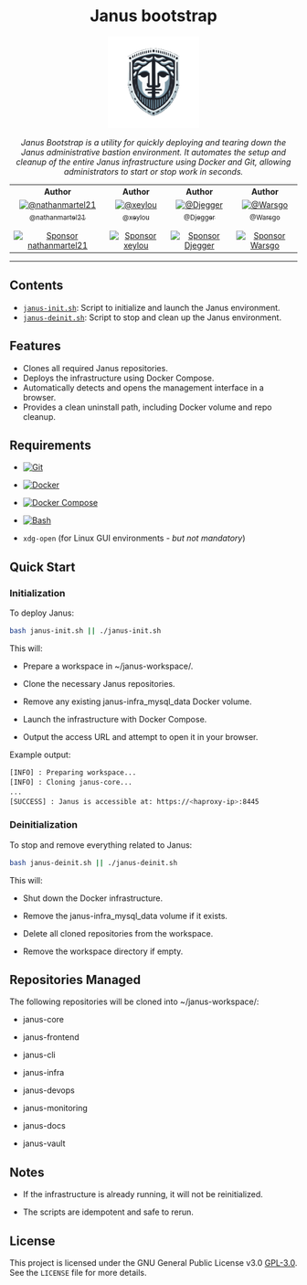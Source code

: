<a id="readme-top"></a> 

<h1><center>Janus bootstrap</center></h1>

<div align="center">
  <a href="https://github.com/janus-bastion">
    <img src="https://github.com/janus-bastion/janus-frontend/blob/main/janus-website/janus-logo.png" alt="Janus Bastion Logo" width="160" height="160" />
  </a>

  <p><em>Janus Bootstrap is a utility for quickly deploying and tearing down the Janus administrative bastion environment. It automates the setup and cleanup of the entire Janus infrastructure using Docker and Git, allowing administrators to start or stop work in seconds.
</em></p>

  <table align="center">
    <tr>
      <th>Author</th>
      <th>Author</th>
      <th>Author</th>
      <th>Author</th>
    </tr>
    <tr>
      <td align="center">
        <a href="https://github.com/nathanmartel21">
          <img src="https://github.com/nathanmartel21.png?size=115" width="115" alt="@nathanmartel21" /><br />
          <sub>@nathanmartel21</sub>
        </a>
        <br /><br />
        <a href="https://github.com/sponsors/nathanmartel21">
          <img src="https://img.shields.io/badge/sponsor-30363D?style=for-the-badge&logo=GitHub-Sponsors&logoColor=white" alt="Sponsor nathanmartel21" />
        </a>
      </td>
      <td align="center">
        <a href="https://github.com/xeylou">
          <img src="https://github.com/xeylou.png?size=115" width="115" alt="@xeylou" /><br />
          <sub>@xeylou</sub>
        </a>
        <br /><br />
        <a href="https://github.com/sponsors/xeylou">
          <img src="https://img.shields.io/badge/sponsor-30363D?style=for-the-badge&logo=GitHub-Sponsors&logoColor=white" alt="Sponsor xeylou" />
        </a>
      </td>
      <td align="center">
        <a href="https://github.com/Djegger">
          <img src="https://github.com/Djegger.png?size=115" width="115" alt="@Djegger" /><br />
          <sub>@Djegger</sub>
        </a>
        <br /><br />
        <a href="https://github.com/sponsors/Djegger">
          <img src="https://img.shields.io/badge/sponsor-30363D?style=for-the-badge&logo=GitHub-Sponsors&logoColor=white" alt="Sponsor Djegger" />
        </a>
      </td>
      <td align="center">
        <a href="https://github.com/Warsgo">
          <img src="https://github.com/Warsgo.png?size=115" width="115" alt="@Warsgo" /><br />
          <sub>@Warsgo</sub>
        </a>
        <br /><br />
        <a href="https://github.com/sponsors/Warsgo">
          <img src="https://img.shields.io/badge/sponsor-30363D?style=for-the-badge&logo=GitHub-Sponsors&logoColor=white" alt="Sponsor Warsgo" />
        </a>
      </td>
    </tr>
  </table>
</div>

---

## Contents

- [`janus-init.sh`](./janus-init.sh): Script to initialize and launch the Janus environment.
- [`janus-deinit.sh`](./janus-deinit.sh): Script to stop and clean up the Janus environment.

## Features

- Clones all required Janus repositories.
- Deploys the infrastructure using Docker Compose.
- Automatically detects and opens the management interface in a browser.
- Provides a clean uninstall path, including Docker volume and repo cleanup.

## Requirements

- [![Git](https://img.shields.io/badge/GIT-E44C30?style=for-the-badge&logo=git&logoColor=white)](https://git-scm.com/)

- [![Docker](https://img.shields.io/badge/Docker-2CA5E0?style=for-the-badge&logo=docker&logoColor=white)](https://www.docker.com/)

- [![Docker Compose](https://img.shields.io/badge/Docker%20Compose-2496ED?style=for-the-badge&logo=docker&logoColor=white)](https://docs.docker.com/compose/)

- [![Bash](https://img.shields.io/badge/GNU%20Bash-4EAA25?style=for-the-badge&logo=GNU%20Bash&logoColor=white)](https://www.gnu.org/software/bash/)

- `xdg-open` (for Linux GUI environments - *but not mandatory*)


## Quick Start

### Initialization

To deploy Janus:

```bash
bash janus-init.sh || ./janus-init.sh
```

This will:

  - Prepare a workspace in ~/janus-workspace/.

  - Clone the necessary Janus repositories.

  - Remove any existing janus-infra_mysql_data Docker volume.

  - Launch the infrastructure with Docker Compose.

  - Output the access URL and attempt to open it in your browser.

Example output:

```bash
[INFO] : Preparing workspace...
[INFO] : Cloning janus-core...
...
[SUCCESS] : Janus is accessible at: https://<haproxy-ip>:8445
```

### Deinitialization

To stop and remove everything related to Janus:

```bash
bash janus-deinit.sh || ./janus-deinit.sh
```

This will:

  - Shut down the Docker infrastructure.

  - Remove the janus-infra_mysql_data volume if it exists.

  - Delete all cloned repositories from the workspace.

  - Remove the workspace directory if empty.

## Repositories Managed

The following repositories will be cloned into ~/janus-workspace/:

  - janus-core

  - janus-frontend

  - janus-cli

  - janus-infra

  - janus-devops

  - janus-monitoring

  - janus-docs

  - janus-vault

## Notes

- If the infrastructure is already running, it will not be reinitialized.

- The scripts are idempotent and safe to rerun.

## License

This project is licensed under the GNU General Public License v3.0 [GPL-3.0](https://github.com/janus-bastion/.github/blob/main/LICENSE).  
See the `LICENSE` file for more details.
